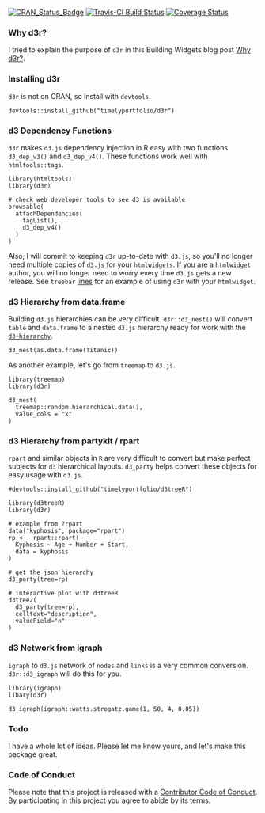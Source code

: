 
<!-- README.md is generated from README.Rmd. Please edit that file -->
[![CRAN\_Status\_Badge](http://www.r-pkg.org/badges/version/d3r)](https://cran.r-project.org/package=d3r) [![Travis-CI Build Status](https://travis-ci.org/timelyportfolio/d3r.svg?branch=master)](https://travis-ci.org/timelyportfolio/d3r) [![Coverage Status](https://img.shields.io/codecov/c/github/NA/NA/master.svg)](https://codecov.io/github/timelyportfolio/d3r?branch=master)

### Why d3r?

I tried to explain the purpose of `d3r` in this Building Widgets blog post [Why d3r?](http://www.buildingwidgets.com/blog/2016/8/28/why-d3r).

### Installing d3r

`d3r` is not on CRAN, so install with `devtools`.

    devtools::install_github("timelyportfolio/d3r")

### d3 Dependency Functions

`d3r` makes `d3.js` dependency injection in R easy with two functions `d3_dep_v3()` and `d3_dep_v4()`. These functions work well with `htmltools::tags`.

    library(htmltools)
    library(d3r)

    # check web developer tools to see d3 is available
    browsable(
      attachDependencies(
        tagList(),
        d3_dep_v4()
      )
    )

Also, I will commit to keeping `d3r` up-to-date with `d3.js`, so you'll no longer need multiple copies of `d3.js` for your `htmlwidgets`. If you are a `htmlwidget` author, you will no longer need to worry every time `d3.js` gets a new release. See `treebar` [lines](https://github.com/timelyportfolio/treebar/blob/master/R/treebar.R#L66-L74) for an example of using `d3r` with your `htmlwidget`.

### d3 Hierarchy from data.frame

Building `d3.js` hierarchies can be very difficult. `d3r::d3_nest()` will convert `table` and `data.frame` to a nested `d3.js` hierarchy ready for work with the [`d3-hierarchy`](https://github.com/d3/d3-hierarchy).

    d3_nest(as.data.frame(Titanic))

As another example, let's go from `treemap` to `d3.js`.

    library(treemap)
    library(d3r)

    d3_nest(
      treemap::random.hierarchical.data(),
      value_cols = "x"
    )

### d3 Hierarchy from partykit / rpart

`rpart` and similar objects in `R` are very difficult to convert but make perfect subjects for `d3` hierarchical layouts. `d3_party` helps convert these objects for easy usage with `d3.js`.

    #devtools::install_github("timelyportfolio/d3treeR")

    library(d3treeR)
    library(d3r)

    # example from ?rpart
    data("kyphosis", package="rpart")
    rp <-  rpart::rpart(
      Kyphosis ~ Age + Number + Start,
      data = kyphosis
    )

    # get the json hierarchy
    d3_party(tree=rp)

    # interactive plot with d3treeR
    d3tree2(
      d3_party(tree=rp),
      celltext="description",
      valueField="n"
    )

### d3 Network from igraph

`igraph` to `d3.js` network of `nodes` and `links` is a very common conversion. `d3r::d3_igraph` will do this for you.

    library(igraph)
    libary(d3r)

    d3_igraph(igraph::watts.strogatz.game(1, 50, 4, 0.05))

### Todo

I have a whole lot of ideas. Please let me know yours, and let's make this package great.

### Code of Conduct

Please note that this project is released with a [Contributor Code of Conduct](CONDUCT.md). By participating in this project you agree to abide by its terms.

